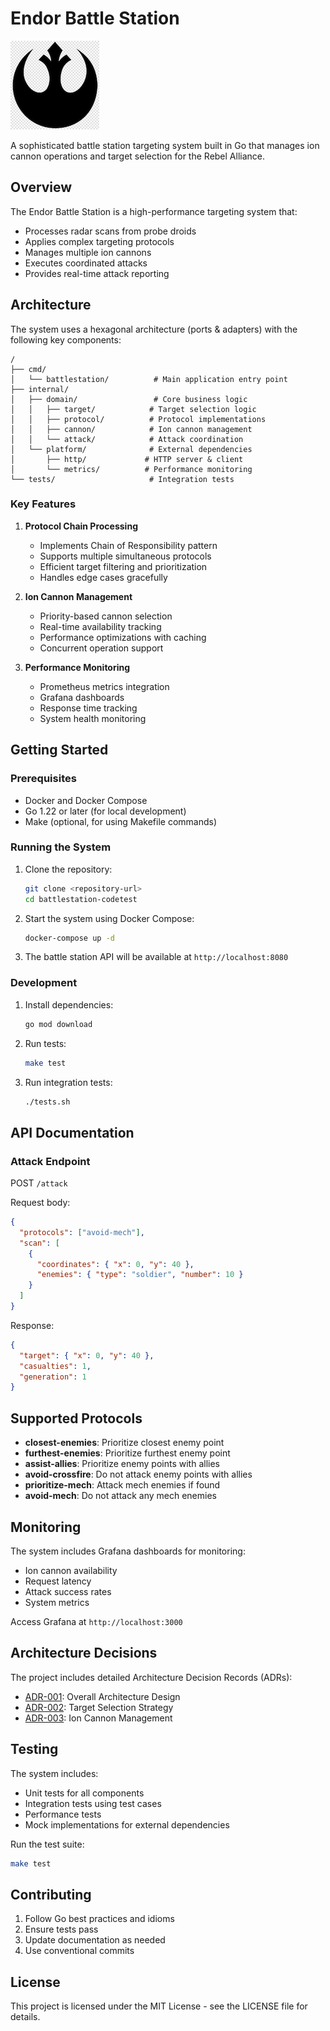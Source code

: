 # Endor Battle Station

![AllianceStarbird](assets/alliance-logo.png)

A sophisticated battle station targeting system built in Go that manages ion cannon operations and target selection for the Rebel Alliance.

## Overview

The Endor Battle Station is a high-performance targeting system that:

- Processes radar scans from probe droids
- Applies complex targeting protocols
- Manages multiple ion cannons
- Executes coordinated attacks
- Provides real-time attack reporting

## Architecture

The system uses a hexagonal architecture (ports & adapters) with the following key components:

```
/
├── cmd/
│   └── battlestation/          # Main application entry point
├── internal/
│   ├── domain/                 # Core business logic
│   │   ├── target/            # Target selection logic
│   │   ├── protocol/          # Protocol implementations
│   │   ├── cannon/            # Ion cannon management
│   │   └── attack/            # Attack coordination
│   └── platform/              # External dependencies
│       ├── http/             # HTTP server & client
│       └── metrics/          # Performance monitoring
└── tests/                     # Integration tests
```

### Key Features

1. **Protocol Chain Processing**

   - Implements Chain of Responsibility pattern
   - Supports multiple simultaneous protocols
   - Efficient target filtering and prioritization
   - Handles edge cases gracefully

2. **Ion Cannon Management**

   - Priority-based cannon selection
   - Real-time availability tracking
   - Performance optimizations with caching
   - Concurrent operation support

3. **Performance Monitoring**
   - Prometheus metrics integration
   - Grafana dashboards
   - Response time tracking
   - System health monitoring

## Getting Started

### Prerequisites

- Docker and Docker Compose
- Go 1.22 or later (for local development)
- Make (optional, for using Makefile commands)

### Running the System

1. Clone the repository:

   ```bash
   git clone <repository-url>
   cd battlestation-codetest
   ```

2. Start the system using Docker Compose:

   ```bash
   docker-compose up -d
   ```

3. The battle station API will be available at `http://localhost:8080`

### Development

1. Install dependencies:

   ```bash
   go mod download
   ```

2. Run tests:

   ```bash
   make test
   ```

3. Run integration tests:
   ```bash
   ./tests.sh
   ```

## API Documentation

### Attack Endpoint

POST `/attack`

Request body:

```json
{
  "protocols": ["avoid-mech"],
  "scan": [
    {
      "coordinates": { "x": 0, "y": 40 },
      "enemies": { "type": "soldier", "number": 10 }
    }
  ]
}
```

Response:

```json
{
  "target": { "x": 0, "y": 40 },
  "casualties": 1,
  "generation": 1
}
```

## Supported Protocols

- **closest-enemies**: Prioritize closest enemy point
- **furthest-enemies**: Prioritize furthest enemy point
- **assist-allies**: Prioritize enemy points with allies
- **avoid-crossfire**: Do not attack enemy points with allies
- **prioritize-mech**: Attack mech enemies if found
- **avoid-mech**: Do not attack any mech enemies

## Monitoring

The system includes Grafana dashboards for monitoring:

- Ion cannon availability
- Request latency
- Attack success rates
- System metrics

Access Grafana at `http://localhost:3000`

## Architecture Decisions

The project includes detailed Architecture Decision Records (ADRs):

- [ADR-001](docs/ADR-001-architecture.md): Overall Architecture Design
- [ADR-002](docs/ADR-002-target-selection.md): Target Selection Strategy
- [ADR-003](docs/ADR-003-ion-cannon.md): Ion Cannon Management

## Testing

The system includes:

- Unit tests for all components
- Integration tests using test cases
- Performance tests
- Mock implementations for external dependencies

Run the test suite:

```bash
make test
```

## Contributing

1. Follow Go best practices and idioms
2. Ensure tests pass
3. Update documentation as needed
4. Use conventional commits

## License

This project is licensed under the MIT License - see the LICENSE file for details.
